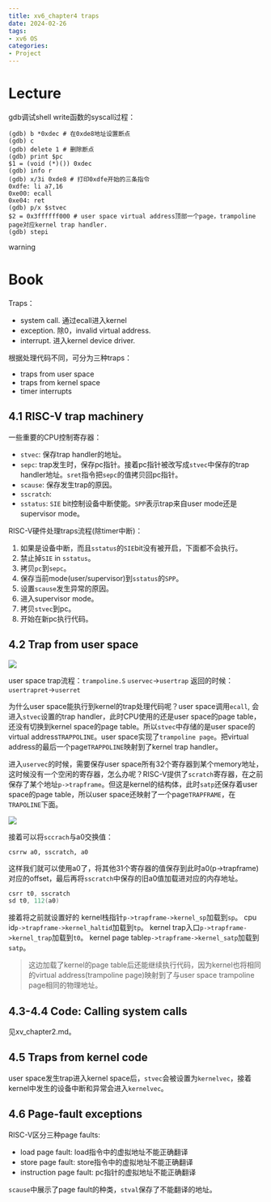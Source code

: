 ```yaml
---
title: xv6_chapter4 traps
date: 2024-02-26
tags:
- xv6 OS
categories:
- Project
---
```


# Lecture

gdb调试shell write函数的syscall过程：

```shell
(gdb) b *0xdec # 在0xde8地址设置断点
(gdb) c
(gdb) delete 1 # 删除断点
(gdb) print $pc
$1 = (void (*)()) 0xdec
(gdb) info r
(gdb) x/3i 0xde8 # 打印0xdfe开始的三条指令
0xdfe: li a7,16
0xe00: ecall
0xe04: ret
(gdb) p/x $stvec
$2 = 0x3ffffff000 # user space virtual address顶部一个page，trampoline page对应kernel trap handler.
(gdb) stepi
```

<p class="这边gdb调试进不去kernel，ecall之后stepi直接到了ret">warning</p>

# Book

Traps：

- system call. 通过ecall进入kernel
- exception. 除0，invalid virtual address.
- interrupt. 进入kernel device driver.

根据处理代码不同，可分为三种traps：

- traps from user space
- traps from kernel space
- timer interrupts

## 4.1 RISC-V trap machinery

一些重要的CPU控制寄存器：

- `stvec`: 保存trap handler的地址。
- `sepc`: trap发生时，保存pc指针。接着pc指针被改写成`stvec`中保存的trap handler地址。`sret`指令把`sepc`的值拷贝回pc指针。
- `scause`: 保存发生trap的原因。
- `sscratch`:
- `sstatus`: `SIE` bit控制设备中断使能。`SPP`表示trap来自user mode还是supervisor mode。

RISC-V硬件处理traps流程(除timer中断)：

1. 如果是设备中断，而且`sstatus`的`SIE`bit没有被开启，下面都不会执行。
2. 禁止掉`SIE` in `sstatus`。
3. 拷贝`pc`到`sepc`。
4. 保存当前mode(user/supervisor)到`sstatus`的`SPP`。
5. 设置`scause`发生异常的原因。
6. 进入supervisor mode。
7. 拷贝`stvec`到pc。
8. 开始在新pc执行代码。

## 4.2 Trap from user space

![](https://xyc-1316422823.cos.ap-shanghai.myqcloud.com/20240227224055.png)

user space trap流程：`trampoline.S`
`uservec`->`usertrap`
返回的时候：`usertrapret`->`userret`

为什么user space能执行到kernel的trap处理代码呢？user space调用`ecall`, 会进入`stvec`设置的trap handler，此时CPU使用的还是user space的page table，还没有切换到kernel space的page table。所以`stvec`中存储的是user space的virtual address`TRAPPOLINE`。user space实现了`trampoline page`。把virtual address的最后一个page`TRAPPOLINE`映射到了kernel trap handler。

进入`uservec`的时候，需要保存user space所有32个寄存器到某个memory地址，这时候没有一个空闲的寄存器，怎么办呢？RISC-V提供了`scratch`寄存器，在之前保存了某个地址`p->trapframe`。但这是kernel的结构体，此时`satp`还保存着user space的page table，所以user space还映射了一个page`TRAPFRAME`，在`TRAPOLINE`下面。

![](https://xyc-1316422823.cos.ap-shanghai.myqcloud.com/20240227220131.png)

接着可以将`sccrach`与a0交换值：

`csrrw a0, sscratch, a0`

这样我们就可以使用a0了，将其他31个寄存器的值保存到此时a0(p->trapframe)对应的offset，最后再将`sscratch`中保存的旧a0值加载进对应的内存地址。

```c
csrr t0, sscratch
sd t0, 112(a0)
```

接着将之前就设置好的
kernel栈指针`p->trapframe->kernel_sp`加载到`sp`。
cpu id`p->trapframe->kernel_haltid`加载到`tp`。
kernel trap入口`p->trapframe->kernel_trap`加载到`t0`。
kernel page table`p->trapframe->kernel_satp`加载到`satp`。
> 这边加载了kernel的page table后还能继续执行代码，因为kernel也将相同的virtual address(trampoline page)映射到了与user space trampoline page相同的物理地址。

## 4.3-4.4 Code: Calling system calls

见xv_chapter2.md。

## 4.5 Traps from kernel code

user space发生trap进入kernel space后，`stvec`会被设置为`kernelvec`，接着kernel中发生的设备中断和异常会进入`kernelvec`。

## 4.6 Page-fault exceptions

RISC-V区分三种page faults:

- load page fault: load指令中的虚拟地址不能正确翻译
- store page fault: store指令中的虚拟地址不能正确翻译
- instruction page fault: pc指针的虚拟地址不能正确翻译

`scause`中展示了page fault的种类，`stval`保存了不能翻译的地址。
